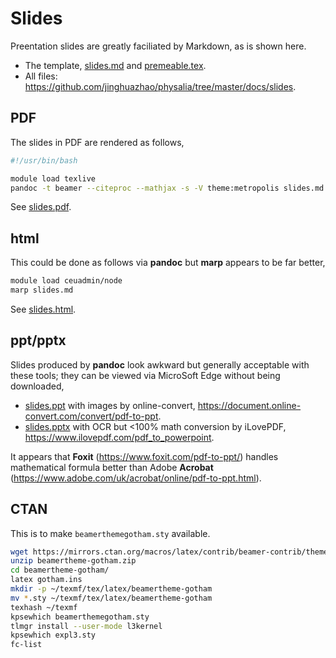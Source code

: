 # Slides

Preentation slides are greatly faciliated by Markdown, as is shown here.

- The template, [slides.md](https://raw.githubusercontent.com/jinghuazhao/physalia/refs/heads/master/docs/slides/slides.md) and [premeable.tex](https://raw.githubusercontent.com/jinghuazhao/physalia/refs/heads/master/docs/slides/premeable.tex).
- All files: <https://github.com/jinghuazhao/physalia/tree/master/docs/slides>.

## PDF

The slides in PDF are rendered as follows, 

```bash
#!/usr/bin/bash

module load texlive
pandoc -t beamer --citeproc --mathjax -s -V theme:metropolis slides.md -o slides.pdf
```

See <a href="slides.pdf">slides.pdf</a>.

## html

This could be done as follows via **pandoc** but **marp** appears to be far better,

```bash
module load ceuadmin/node
marp slides.md
```

See <a href="slides.html">slides.html</a>.

## ppt/pptx

Slides produced by **pandoc** look awkward but generally acceptable with these tools; they can be viewed via MicroSoft Edge without being downloaded,

- <a href="slides.ppt">slides.ppt</a> with images by online-convert, <https://document.online-convert.com/convert/pdf-to-ppt>.
- <a href="slides.pptx">slides.pptx</a> with OCR but <100% math conversion by iLovePDF, <https://www.ilovepdf.com/pdf_to_powerpoint>.

It appears that **Foxit** (<https://www.foxit.com/pdf-to-ppt/>) handles mathematical formula better than Adobe **Acrobat** (<https://www.adobe.com/uk/acrobat/online/pdf-to-ppt.html>).

## CTAN

This is to make `beamerthemegotham.sty` available.

```bash
wget https://mirrors.ctan.org/macros/latex/contrib/beamer-contrib/themes/beamertheme-gotham.zip
unzip beamertheme-gotham.zip
cd beamertheme-gotham/
latex gotham.ins
mkdir -p ~/texmf/tex/latex/beamertheme-gotham
mv *.sty ~/texmf/tex/latex/beamertheme-gotham
texhash ~/texmf
kpsewhich beamerthemegotham.sty
tlmgr install --user-mode l3kernel
kpsewhich expl3.sty
fc-list
```
